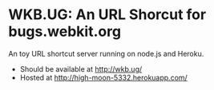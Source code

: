 
WKB.UG: An URL Shorcut for bugs.webkit.org
=============================================

An toy URL shortcut server running on node.js and Heroku.

 * Should be available at http://wkb.ug/
 * Hosted at http://high-moon-5332.herokuapp.com/